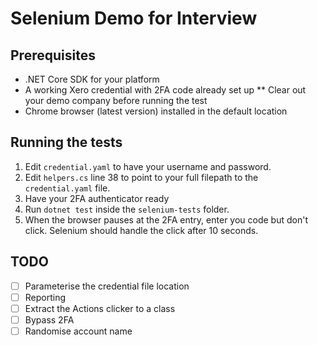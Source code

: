 # Selenium Demo for Interview

## Prerequisites

* .NET Core SDK for your platform
* A working Xero credential with 2FA code already set up
** Clear out your demo company before running the test
* Chrome browser (latest version) installed in the default location

## Running the tests

1. Edit `credential.yaml` to have your username and password.
1. Edit `helpers.cs` line 38 to point to your full filepath to the `credential.yaml` file.
1. Have your 2FA authenticator ready
1. Run `dotnet test` inside the `selenium-tests` folder.
1. When the browser pauses at the 2FA entry, enter you code but don't click. Selenium should handle the click after 10 seconds.

## TODO

* [ ] Parameterise the credential file location
* [ ] Reporting
* [ ] Extract the Actions clicker to a class
* [ ] Bypass 2FA
* [ ] Randomise account name
